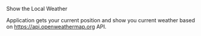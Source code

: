 Show the Local Weather

Application gets your current position and show you current weather based on https://api.openweathermap.org API.
